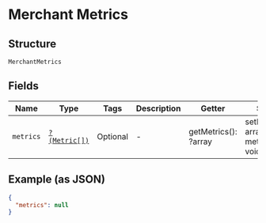 
# Merchant Metrics

## Structure

`MerchantMetrics`

## Fields

| Name | Type | Tags | Description | Getter | Setter |
|  --- | --- | --- | --- | --- | --- |
| `metrics` | [`?(Metric[])`](../../doc/models/metric.md) | Optional | - | getMetrics(): ?array | setMetrics(?array metrics): void |

## Example (as JSON)

```json
{
  "metrics": null
}
```

